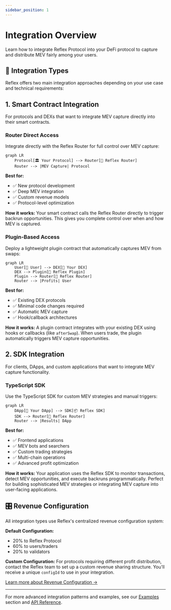 ```yaml
---
sidebar_position: 1
---
```


# Integration Overview

Learn how to integrate Reflex Protocol into your DeFi protocol to capture and distribute MEV fairly among your users.

## 🎯 Integration Types

Reflex offers two main integration approaches depending on your use case and technical requirements:

## 1. Smart Contract Integration

For protocols and DEXs that want to integrate MEV capture directly into their smart contracts.

### Router Direct Access

Integrate directly with the Reflex Router for full control over MEV capture:

```mermaid
graph LR
    Protocol[🏛️ Your Protocol] --> Router[🎯 Reflex Router]
    Router --> |MEV Capture| Protocol
```

**Best for:**

- ✅ New protocol development
- ✅ Deep MEV integration
- ✅ Custom revenue models
- ✅ Protocol-level optimization

**How it works:**
Your smart contract calls the Reflex Router directly to trigger backrun opportunities. This gives you complete control over when and how MEV is captured.

### Plugin-Based Access

Deploy a lightweight plugin contract that automatically captures MEV from swaps:

```mermaid
graph LR
    User[👤 User] --> DEX[🏪 Your DEX]
    DEX --> Plugin[🔌 Reflex Plugin]
    Plugin --> Router[🎯 Reflex Router]
    Router --> |Profits| User
```

**Best for:**

- ✅ Existing DEX protocols
- ✅ Minimal code changes required
- ✅ Automatic MEV capture
- ✅ Hook/callback architectures

**How it works:**
A plugin contract integrates with your existing DEX using hooks or callbacks (like `afterSwap`). When users trade, the plugin automatically triggers MEV capture opportunities.

## 2. SDK Integration

For clients, DApps, and custom applications that want to integrate MEV capture functionality.

### TypeScript SDK

Use the TypeScript SDK for custom MEV strategies and manual triggers:

```mermaid
graph LR
    DApp[📱 Your DApp] --> SDK[📦 Reflex SDK]
    SDK --> Router[🎯 Reflex Router]
    Router --> |Results| DApp
```

**Best for:**

- ✅ Frontend applications
- ✅ MEV bots and searchers
- ✅ Custom trading strategies
- ✅ Multi-chain operations
- ✅ Advanced profit optimization

**How it works:**
Your application uses the Reflex SDK to monitor transactions, detect MEV opportunities, and execute backruns programmatically. Perfect for building sophisticated MEV strategies or integrating MEV capture into user-facing applications.

## 🎛️ Revenue Configuration

All integration types use Reflex's centralized revenue configuration system:

**Default Configuration:**
- 20% to Reflex Protocol
- 60% to users/traders  
- 20% to validators

**Custom Configuration:**
For protocols requiring different profit distribution, contact the Reflex team to set up a custom revenue sharing structure. You'll receive a unique `configId` to use in your integration.

[Learn more about Revenue Configuration →](./revenue-configuration)

---

For more advanced integration patterns and examples, see our [Examples](../examples/basic-backrun) section and [API Reference](../api/smart-contracts).
